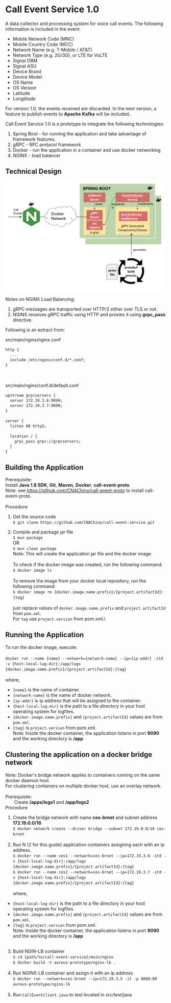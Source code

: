 # Call Event Service 1.0

A data collector and processing system for voice call events.  The following information is included in the event:

* Mobile Network Code (MNC) 
* Mobile Country Code (MCC) 
* Network Name (e.g. T-Mobile / AT&T)
* Network Type (e.g. 2G/3G), or LTE for VoLTE
* Signal DBM
* Signal ASU
* Device Brand
* Device Model
* OS Name
* OS Version
* Latitude
* Longtitude

For version 1.0, the events received are discarded.  In the next version, a feature to publish events to **Apache Kafka** will be included..

Call Event Service 1.0 is a prototype to integrate the following technologies:
1. Spring Boot - for running the application and take advantage of framework features.
2. gRPC - RPC protocol framework 
3. Docker - run the application in a container and use docker networking
4. NGINX - load balancer 
 
## Technical Design

![TD Image](appdesign.png)

Notes on NGINX Load Balancing:
1. gRPC messages are transported over HTTP/2 either over TLS or not.
2. NGINX receives gRPC traffic using HTTP and proxies it using **grpc_pass** directive.

Following is an extract from:

src/main/nginx/nginx.conf
~~~~
http {
  ...
  include /etc/nginx/conf.d/*.conf;
}
~~~~
&nbsp;\
&nbsp;\
src/main/nginx/conf.d/default.conf  
~~~~
upstream grpcservers {
  server 172.19.3.6:9090;
  server 172.19.3.7:9090;
}

server {
  listen 80 http2;

  location / {
    grpc_pass grpc://grpcservers;
  }
}
~~~~
## Building the Application
Prerequisite:\
Install **Java 1.8 SDK**, **Git**, **Maven**, **Docker**, **call-event-proto**.\
Note:  see https://github.com/CNAChino/call-event-proto to install call-event-proto.\
&nbsp;\
Procedure:
1.  Get the source code\
`$ git clone https://github.com/CNAChino/call-event-service.git`

2.  Compile and package jar file\
`$ mvn package`\
OR\
`$ mvn clean package`\
Note:  This will create the application jar file and the docker image.\
&nbsp;\
To check if the docker image was created, run the following command:\
`$ docker image ls`\
&nbsp;\
To remove the image from your docker local repository, run the following command:\
`$ docker image rm {docker.image.name.prefix}/{project.artifactId}:{tag}`\
&nbsp;\
just replace values of `docker.image.name.prefix` and `project.artifactId` from `pom.xml`.\
For `tag` use `project.version` from pom.xml.\

## Running the Application

To run the docker image, execute:\
&nbsp;\
`docker run --name {name} --network={network-name} --ip={ip-addr} -itd -v {host-local-log-dir}:/app/logs {docker.image.name.prefix}/{project.artifactId}:{tag}`\
&nbsp;\
where,
* `{name}` is the name of container.
* `{network-name}` is the name of docker network.
* `{ip-addr}` is ip address that will be assigned to the container.
* `{host-local-log-dir}` is the  path to a file directory in your host operating system for logfiles.
* `{docker.image.name.prefix}` and `{project.artifactId}` values are from `pom.xml`.
* `{tag}` is `project.version` from pom.xml.
&nbsp;\
Note:  Inside the docker container,  the application listens in port **9090** and the working directory is **/app**


## Clustering the application on a docker bridge network

Note:  Docker's bridge network applies to containers running on the same docker daemon host.\
For clustering containers on multiple docker host, use an overlay network.\
&nbsp;\
Prerequisite:\
&nbsp;&nbsp;&nbsp;&nbsp;&nbsp;&nbsp;&nbsp;Create **/apps/logs1** and **/app/logs2**\
Procedure:
1.  Create the bridge network with name **ces-brnet** and subnet address **172.19.0.0/16**\
`$ docker network create --driver bridge --subnet 172.19.0.0/16 ces-brnet`\
&nbsp;
2.  Run N (2 for this guide) application containers assigning each with an ip address.\
`$ docker run --name ces1 --network=ces-brnet --ip=172.19.3.6 -itd -v {host-local-log-dir}:/app/logs {docker.image.name.prefix}/{project.artifactId}:{tag}`\
`$ docker run --name ces2 --network=ces-brnet --ip=172.19.3.7 -itd -v {host-local-log-dir}:/app/logs {docker.image.name.prefix}/{project.artifactId}:{tag}`\
&nbsp;\
where,
* `{host-local-log-dir}` is the  path to a file directory in your host operating system for logfiles.
* `{docker.image.name.prefix}` and `{project.artifactId}` values are from `pom.xml`.
* `{tag}` is `project.version` from pom.xml.
&nbsp;\
Note:  Inside the docker container,  the application listens in port **9090** and the working directory is **/app**\
&nbsp;
3.  Build NGIN-LB container\
`$ cd {path/to/call-event-service}/main/nginx`\
`$ docker build -t aureus-prototype/nginx-lb .`
&nbsp;\
&nbsp;
4.  Run NGINX-LB container and assign it with an ip address\
`$ docker run --network=ces-brnet --ip=172.19.3.5 -it -p 8080:80 aureus-prototype/nginx-lb`\
&nbsp;
5.  Run `CallEventClient.java` to test located in src/test/java
 
